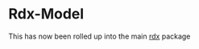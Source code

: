 # Rdx-Model

This has now been rolled up into the main [rdx](https://github.com/CaptainCodeman/rdx) package
